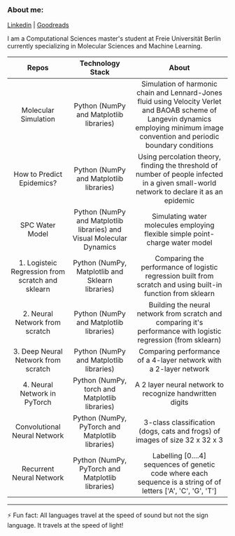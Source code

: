 ### About me:  

[Linkedin](https://www.linkedin.com/in/puneethkouloorkar/) | [Goodreads](https://www.goodreads.com/puneethkouloorkar)

I am a Computational Sciences master's student at Freie Universität Berlin currently specializing in Molecular Sciences and Machine Learning.

| Repos         | Technology Stack  | About  |
| :-------------: |:-------------:| :-----:|
| Molecular Simulation      | Python (NumPy and Matplotlib libraries) | Simulation of harmonic chain and Lennard-Jones fluid using Velocity Verlet and BAOAB scheme of Langevin dynamics employing minimum image convention and periodic boundary conditions  |
| How to Predict Epidemics?      | Python (NumPy and Matplotlib libraries)     |  Using percolation theory, finding the threshold of number of people infected in a given small-world network to declare it as an epidemic |
| SPC Water Model | Python (NumPy and Matplotlib libraries) and Visual Molecular Dynamics      | Simulating water molecules employing flexible simple point-charge water model  |
| 1. Logisteic Regression from scratch and sklearn| Python (NumPy, Matplotlib and Sklearn libraries)  | Comparing the performance of logistic regression built from scratch and using built-in function from sklearn |
| 2. Neural Network from scratch| Python (NumPy and Matplotlib libraries) | Building the neural network from scratch and comparing it's performance with logistic regression (from sklearn)|
| 3. Deep Neural Network from scratch | Python (NumPy and Matplotlib libraries) | Comparing performance of a 4-layer network with a 2-layer network|
| 4. Neural Network in PyTorch | Python (NumPy, torch and Matplotlib libraries) | A 2 layer neural network to recognize handwritten digits |
| Convolutional Neural Network| Python (NumPy, PyTorch and Matplotlib libraries)      | 3-class classification (dogs, cats and frogs) of images of size 32 x 32 x 3  |
| Recurrent Neural Network | Python (NumPy, PyTorch and Matplotlib libraries)     |  Labelling [0....4] sequences of genetic code where each sequence is a string of of letters ['A', 'C', 'G', 'T'] |
______________________________

⚡ Fun fact: All languages travel at the speed of sound but not the sign language. It travels at the speed of light!  

